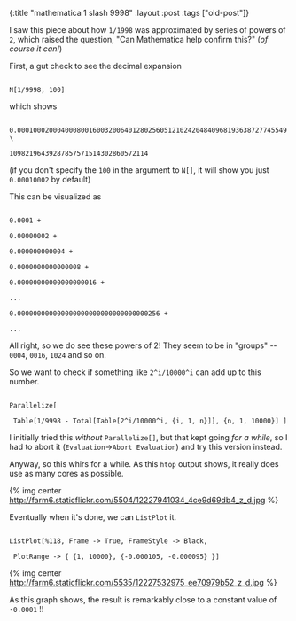{:title "mathematica 1 slash 9998"
:layout :post
 :tags ["old-post"]}



I saw this piece about how `1/1998` was approximated by series of powers of `2`, which raised the question, "Can Mathematica help confirm this?" (_of course it can!_)



First, a gut check to see the decimal expansion



```

N[1/9998, 100]

```



which shows



```

0.00010002000400080016003200640128025605121024204840968193638727745549 \

10982196439287857571514302860572114

```



(if you don't specify the `100` in the argument to `N[]`, it will show you just `0.00010002` by default)



This can be visualized as 



```

0.0001 +

0.00000002 +

0.000000000004 +

0.0000000000000008 +

0.00000000000000000016 +

...

0.000000000000000000000000000000000256 +

...

```



All right, so we do see these powers of 2! They seem to be in "groups" -- `0004`, `0016`, `1024` and so on.



So we want to check if something like `2^i/10000^i` can add up to this number.



```

Parallelize[

 Table[1/9998 - Total[Table[2^i/10000^i, {i, 1, n}]], {n, 1, 10000}] ]

```



I initially tried this _without_ `Parallelize[]`, but that kept going _for a while_, so I had to abort it (`Evaluation`->`Abort Evaluation`) and try this version instead.



Anyway, so this whirs for a while. As this `htop` output shows, it really does use as many cores as possible.



{% img center http://farm6.staticflickr.com/5504/12227941034_4ce9d69db4_z_d.jpg %}



Eventually when it's done, we can `ListPlot` it.



```

ListPlot[%118, Frame -> True, FrameStyle -> Black, 

 PlotRange -> { {1, 10000}, {-0.000105, -0.000095} }]

```



{% img center http://farm6.staticflickr.com/5535/12227532975_ee70979b52_z_d.jpg %}



As this graph shows, the result is remarkably close to a constant value of `-0.0001` !!




